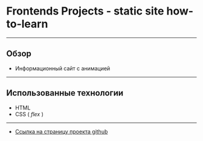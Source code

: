 # Frontends Projects - static site how-to-learn
___

## Обзор

 - Информационный сайт с анимацией
___

## Использованные технологии
* HTML
* CSS ( _flex_ )
___

* [Ссылка на страницу проекта github](https://volkova-fe.github.io/how-to-learn/)
